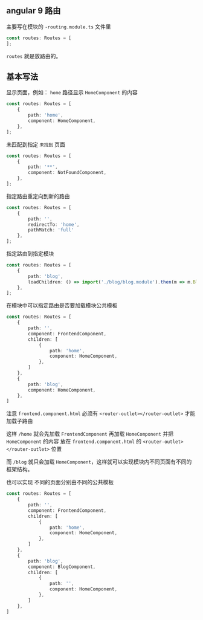 ## angular 9 路由

主要写在模块的 `-routing.module.ts` 文件里

```ts
const routes: Routes = [
];
```

`routes` 就是放路由的。

## 基本写法

显示页面，例如： `home` 路径显示 `HomeComponent` 的内容

```ts
const routes: Routes = [
    {
        path: 'home',
        component: HomeComponent,
    },
];
```

未匹配到指定 `未找到` 页面

```ts
const routes: Routes = [
    {
        path: '**',
        component: NotFoundComponent,
    },
];
```

指定路由重定向到新的路由
```ts
const routes: Routes = [
    {
        path: '',
        redirectTo: 'home',
        pathMatch: 'full'
    },
];
```

指定路由到指定模块

```ts
const routes: Routes = [
    {
        path: 'blog',
        loadChildren: () => import('./blog/blog.module').then(m => m.BlogModule)
    },
];

```

在模块中可以指定路由是否要加载模块公共模板

```ts
const routes: Routes = [
    {
        path: '',
        component: FrontendComponent,
        children: [
            {
                path: 'home',
                component: HomeComponent,
            },
        ]
    },
    {
        path: 'blog',
        component: HomeComponent,
    },
]
```

注意 `frontend.component.html` 必须有 `<router-outlet></router-outlet>` 才能加载子路由


这样 `/home` 就会先加载 `FrontendComponent` 再加载 `HomeComponent` 并把 `HomeComponent` 的内容 放在 `frontend.component.html` 的 `<router-outlet></router-outlet>` 位置

而 `/blog` 就只会加载 `HomeComponent`，这样就可以实现模块内不同页面有不同的框架结构。

也可以实现 不同的页面分别由不同的公共模板

```ts
const routes: Routes = [
    {
        path: '',
        component: FrontendComponent,
        children: [
            {
                path: 'home',
                component: HomeComponent,
            },
        ]
    },
    {
        path: 'blog',
        component: BlogComponent,
        children: [
            {
                path: '',
                component: HomeComponent,
            },
        ]
    },
]
```
